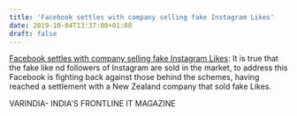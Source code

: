 ```yaml
---
title: 'Facebook settles with company selling fake Instagram Likes'
date: 2019-10-04T13:37:00+01:00
draft: false
---
```


[Facebook settles with company selling fake Instagram Likes](https://varindia.com/news/facebook-settles-with-company-selling-fake-instagram-likes#.XZc8-wBg7Nk.blogger): It is true that the fake like nd followers of Instagram are sold in the market, to address this Facebook is fighting back against those behind the schemes, having reached a settlement with a New Zealand company that sold fake Likes.  
  
VARINDIA- INDIA'S FRONTLINE IT MAGAZINE